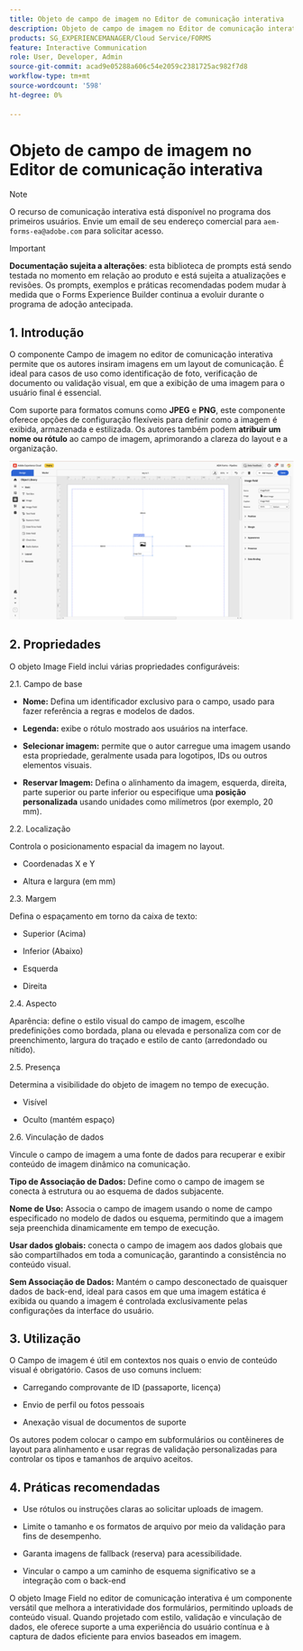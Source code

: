 ```yaml
---
title: Objeto de campo de imagem no Editor de comunicação interativa
description: Objeto de campo de imagem no Editor de comunicação interativa no AEM Forms para permitir que os autores insiram imagens em um layout de comunicação.
products: SG_EXPERIENCEMANAGER/Cloud Service/FORMS
feature: Interactive Communication
role: User, Developer, Admin
source-git-commit: acad9e05288a606c54e2059c2381725ac982f7d8
workflow-type: tm+mt
source-wordcount: '598'
ht-degree: 0%

---
```



# Objeto de campo de imagem no Editor de comunicação interativa

>[!NOTE]
>
> O recurso de comunicação interativa está disponível no programa dos primeiros usuários. Envie um email de seu endereço comercial para `aem-forms-ea@adobe.com` para solicitar acesso.

>[!IMPORTANT]
>
> **Documentação sujeita a alterações**: esta biblioteca de prompts está sendo testada no momento em relação ao produto e está sujeita a atualizações e revisões. Os prompts, exemplos e práticas recomendadas podem mudar à medida que o Forms Experience Builder continua a evoluir durante o programa de adoção antecipada.

## &#x200B;1. Introdução

O componente Campo de imagem no editor de comunicação interativa permite que os autores insiram imagens em um layout de comunicação. É ideal para casos de uso como identificação de foto, verificação de documento ou validação visual, em que a exibição de uma imagem para o usuário final é essencial.

Com suporte para formatos comuns como **JPEG** e **PNG**, este componente oferece opções de configuração flexíveis para definir como a imagem é exibida, armazenada e estilizada. Os autores também podem **atribuir um nome ou rótulo** ao campo de imagem, aprimorando a clareza do layout e a organização.

![Localizar IC Docu](/help/forms/interactive-communication/assets/imagefield.png)

## &#x200B;2. Propriedades

O objeto Image Field inclui várias propriedades configuráveis:

2.1. Campo de base

- **Nome:** Defina um identificador exclusivo para o campo, usado para fazer referência a regras e modelos de dados.

- **Legenda:** exibe o rótulo mostrado aos usuários na interface.

- **Selecionar imagem:** permite que o autor carregue uma imagem usando esta propriedade, geralmente usada para logotipos, IDs ou outros elementos visuais.

- **Reservar Imagem:** Defina o alinhamento da imagem, esquerda, direita, parte superior ou parte inferior ou especifique uma **posição personalizada** usando unidades como milímetros (por exemplo, 20 mm).

2.2. Localização

Controla o posicionamento espacial da imagem no layout.

- Coordenadas X e Y

- Altura e largura (em mm)

2.3. Margem

Defina o espaçamento em torno da caixa de texto:

- Superior (Acima)

- Inferior (Abaixo)

- Esquerda

- Direita

2.4. Aspecto

Aparência: define o estilo visual do campo de imagem, escolhe predefinições como bordada, plana ou elevada e personaliza com cor de preenchimento, largura do traçado e estilo de canto (arredondado ou nítido).

2.5. Presença

Determina a visibilidade do objeto de imagem no tempo de execução.

- Visível

- Oculto (mantém espaço)

2.6. Vinculação de dados

Vincule o campo de imagem a uma fonte de dados para recuperar e exibir conteúdo de imagem dinâmico na comunicação.

**Tipo de Associação de Dados:** Define como o campo de imagem se conecta à estrutura ou ao esquema de dados subjacente.

**Nome de Uso:** Associa o campo de imagem usando o nome de campo especificado no modelo de dados ou esquema, permitindo que a imagem seja preenchida dinamicamente em tempo de execução.

**Usar dados globais:** conecta o campo de imagem aos dados globais que são compartilhados em toda a comunicação, garantindo a consistência no conteúdo visual.

**Sem Associação de Dados:** Mantém o campo desconectado de quaisquer dados de back-end, ideal para casos em que uma imagem estática é exibida ou quando a imagem é controlada exclusivamente pelas configurações da interface do usuário.

## &#x200B;3. Utilização

O Campo de imagem é útil em contextos nos quais o envio de conteúdo visual é obrigatório. Casos de uso comuns incluem:

- Carregando comprovante de ID (passaporte, licença)

- Envio de perfil ou fotos pessoais

- Anexação visual de documentos de suporte

Os autores podem colocar o campo em subformulários ou contêineres de layout para alinhamento e usar regras de validação personalizadas para controlar os tipos e tamanhos de arquivo aceitos.

## &#x200B;4. Práticas recomendadas

- Use rótulos ou instruções claras ao solicitar uploads de imagem.

- Limite o tamanho e os formatos de arquivo por meio da validação para fins de desempenho.

- Garanta imagens de fallback (reserva) para acessibilidade.

- Vincular o campo a um caminho de esquema significativo se a integração com o back-end

O objeto Image Field no editor de comunicação interativa é um componente versátil que melhora a interatividade dos formulários, permitindo uploads de conteúdo visual. Quando projetado com estilo, validação e vinculação de dados, ele oferece suporte a uma experiência do usuário contínua e à captura de dados eficiente para envios baseados em imagem.





